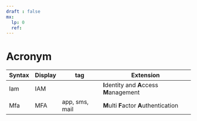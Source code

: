 ```yaml
---
draft : false
mx:
  lp: 0
  ref:
---
```


# Acronym
|Syntax|Display|tag|Extension|
|-|-|-|-|
|Iam|IAM||**I**dentity and **A**ccess **M**anagement|
|Mfa|MFA|app, sms, mail|**M**ulti **F**actor **A**uthentication|

